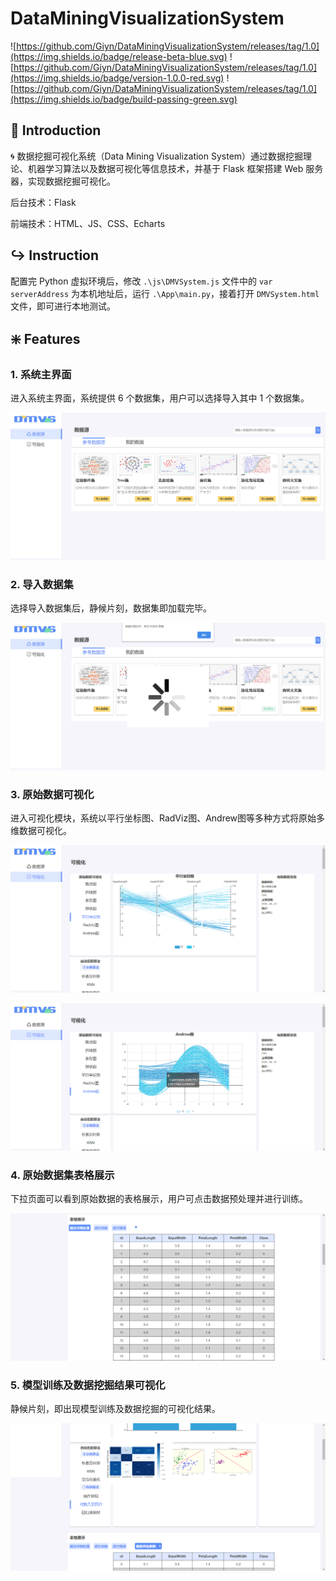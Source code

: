 # DataMiningVisualizationSystem

![https://github.com/Giyn/DataMiningVisualizationSystem/releases/tag/1.0](https://img.shields.io/badge/release-beta-blue.svg) ![https://github.com/Giyn/DataMiningVisualizationSystem/releases/tag/1.0](https://img.shields.io/badge/version-1.0.0-red.svg) ![https://github.com/Giyn/DataMiningVisualizationSystem/releases/tag/1.0](https://img.shields.io/badge/build-passing-green.svg)



## :scroll: Introduction

🌀 数据挖掘可视化系统（Data Mining Visualization System）通过数据挖掘理论、机器学习算法以及数据可视化等信息技术，并基于 Flask 框架搭建 Web 服务器，实现数据挖掘可视化。

后台技术：Flask

前端技术：HTML、JS、CSS、Echarts



## :arrow_right_hook: Instruction

配置完 Python 虚拟环境后，修改 `.\js\DMVSystem.js` 文件中的 `var serverAddress` 为本机地址后，运行 `.\App\main.py`，接着打开 `DMVSystem.html` 文件，即可进行本地测试。



## :sparkle: Features

### 1. 系统主界面

进入系统主界面，系统提供 6 个数据集，用户可以选择导入其中 1 个数据集。

![系统主界面.png](https://github.com/Giyn/DataMiningVisualizationSystem/blob/master/Screenshot/%E7%B3%BB%E7%BB%9F%E4%B8%BB%E7%95%8C%E9%9D%A2.png?raw=true)



### 2. 导入数据集

选择导入数据集后，静候片刻，数据集即加载完毕。

![导入数据集.png](https://github.com/Giyn/DataMiningVisualizationSystem/blob/master/Screenshot/%E5%AF%BC%E5%85%A5%E6%95%B0%E6%8D%AE%E9%9B%86.png?raw=true)



### 3. 原始数据可视化

进入可视化模块，系统以平行坐标图、RadViz图、Andrew图等多种方式将原始多维数据可视化。

![可视化界面1.png](https://github.com/Giyn/DataMiningVisualizationSystem/blob/master/Screenshot/%E5%8F%AF%E8%A7%86%E5%8C%96%E7%95%8C%E9%9D%A21.png?raw=true)

![可视化界面2.png](https://github.com/Giyn/DataMiningVisualizationSystem/blob/master/Screenshot/%E5%8F%AF%E8%A7%86%E5%8C%96%E7%95%8C%E9%9D%A22.png?raw=true)



### 4. 原始数据集表格展示

下拉页面可以看到原始数据的表格展示，用户可点击数据预处理并进行训练。

![原始数据集表格展示.png](https://github.com/Giyn/DataMiningVisualizationSystem/blob/master/Screenshot/%E5%8E%9F%E5%A7%8B%E6%95%B0%E6%8D%AE%E9%9B%86%E8%A1%A8%E6%A0%BC%E5%B1%95%E7%A4%BA.png?raw=true)



### 5. 模型训练及数据挖掘结果可视化

静候片刻，即出现模型训练及数据挖掘的可视化结果。

![模型训练及数据挖掘结果可视化.png](https://github.com/Giyn/DataMiningVisualizationSystem/blob/master/Screenshot/%E6%A8%A1%E5%9E%8B%E8%AE%AD%E7%BB%83%E5%8F%8A%E6%95%B0%E6%8D%AE%E6%8C%96%E6%8E%98%E7%BB%93%E6%9E%9C%E5%8F%AF%E8%A7%86%E5%8C%96.png?raw=true)

